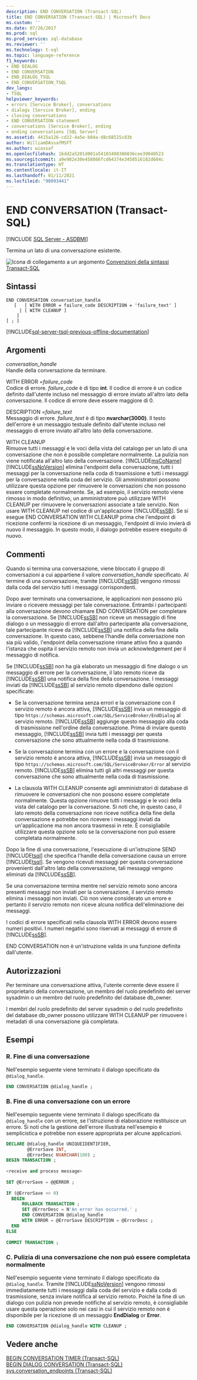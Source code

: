 ```yaml
---
description: END CONVERSATION (Transact-SQL)
title: END CONVERSATION (Transact-SQL) | Microsoft Docs
ms.custom: ''
ms.date: 07/26/2017
ms.prod: sql
ms.prod_service: sql-database
ms.reviewer: ''
ms.technology: t-sql
ms.topic: language-reference
f1_keywords:
- END DIALOG
- END CONVERSATION
- END_DIALOG_TSQL
- END_CONVERSATION_TSQL
dev_langs:
- TSQL
helpviewer_keywords:
- errors [Service Broker], conversations
- dialogs [Service Broker], ending
- closing conversations
- END CONVERSATION statement
- conversations [Service Broker], ending
- ending conversations [SQL Server]
ms.assetid: 4415a126-cd22-4a5e-b84a-d8c68515c83b
author: WilliamDAssafMSFT
ms.author: wiassaf
ms.openlocfilehash: 16dd2a5201d001a54103408386036cee39040523
ms.sourcegitcommit: a9e982e30e458866fcd64374e3458516182d604c
ms.translationtype: HT
ms.contentlocale: it-IT
ms.lasthandoff: 01/11/2021
ms.locfileid: "98093441"
---
```

# <a name="end-conversation-transact-sql"></a>END CONVERSATION (Transact-SQL)
[!INCLUDE [SQL Server - ASDBMI](../../includes/applies-to-version/sql-asdbmi.md)]

  Termina un lato di una conversazione esistente.  
  
 ![Icona di collegamento a un argomento](../../database-engine/configure-windows/media/topic-link.gif "Icona di collegamento a un argomento") [Convenzioni della sintassi Transact-SQL](../../t-sql/language-elements/transact-sql-syntax-conventions-transact-sql.md)  
  
## <a name="syntax"></a>Sintassi  
  
```syntaxsql
END CONVERSATION conversation_handle  
   [   [ WITH ERROR = failure_code DESCRIPTION = 'failure_text' ]  
     | [ WITH CLEANUP ]  
    ]  
[ ; ]  
```  
  
[!INCLUDE[sql-server-tsql-previous-offline-documentation](../../includes/sql-server-tsql-previous-offline-documentation.md)]

## <a name="arguments"></a>Argomenti
 *conversation_handle*  
 Handle della conversazione da terminare.  
  
 WITH ERROR =*failure_code*  
 Codice di errore. *failure_code* è di tipo **int**. Il codice di errore è un codice definito dall'utente incluso nel messaggio di errore inviato all'altro lato della conversazione. Il codice di errore deve essere maggiore di 0.  
  
 DESCRIPTION =*failure_text*  
 Messaggio di errore. *failure_text* è di tipo **nvarchar(3000)**. Il testo dell'errore è un messaggio testuale definito dall'utente incluso nel messaggio di errore inviato all'altro lato della conversazione.  
  
 WITH CLEANUP  
 Rimuove tutti i messaggi e le voci della vista del catalogo per un lato di una conversazione che non è possibile completare normalmente. La pulizia non viene notificata all'altro lato della conversazione. [!INCLUDE[msCoName](../../includes/msconame-md.md)] [!INCLUDE[ssNoVersion](../../includes/ssnoversion-md.md)] elimina l'endpoint della conversazione, tutti i messaggi per la conversazione nella coda di trasmissione e tutti i messaggi per la conversazione nella coda del servizio. Gli amministratori possono utilizzare questa opzione per rimuovere le conversazioni che non possono essere completate normalmente. Se, ad esempio, il servizio remoto viene rimosso in modo definitivo, un amministratore può utilizzare WITH CLEANUP per rimuovere le conversazioni associate a tale servizio. Non usare WITH CLEANUP nel codice di un'applicazione [!INCLUDE[ssSB](../../includes/sssb-md.md)]. Se si esegue END CONVERSATION WITH CLEANUP prima che l'endpoint di ricezione confermi la ricezione di un messaggio, l'endpoint di invio invierà di nuovo il messaggio. In questo modo, il dialogo potrebbe essere eseguito di nuovo.  
  
## <a name="remarks"></a>Commenti  
 Quando si termina una conversazione, viene bloccato il gruppo di conversazioni a cui appartiene il valore *conversation_handle* specificato. Al termine di una conversazione, tramite [!INCLUDE[ssSB](../../includes/sssb-md.md)] vengono rimossi dalla coda del servizio tutti i messaggi corrispondenti.  
  
 Dopo aver terminato una conversazione, le applicazioni non possono più inviare o ricevere messaggi per tale conversazione. Entrambi i partecipanti alla conversazione devono chiamare END CONVERSATION per completare la conversazione. Se [!INCLUDE[ssSB](../../includes/sssb-md.md)] non riceve un messaggio di fine dialogo o un messaggio di errore dall'altro partecipante alla conversazione, tale partecipante riceve da [!INCLUDE[ssSB](../../includes/sssb-md.md)] una notifica della fine della conversazione. In questo caso, sebbene l'handle della conversazione non sia più valido, l'endpoint della conversazione rimane attivo fino a quando l'istanza che ospita il servizio remoto non invia un acknowledgement per il messaggio di notifica.  
  
 Se [!INCLUDE[ssSB](../../includes/sssb-md.md)] non ha già elaborato un messaggio di fine dialogo o un messaggio di errore per la conversazione, il lato remoto riceve da [!INCLUDE[ssSB](../../includes/sssb-md.md)] una notifica della fine della conversazione. I messaggi inviati da [!INCLUDE[ssSB](../../includes/sssb-md.md)] al servizio remoto dipendono dalle opzioni specificate:  
  
-   Se la conversazione termina senza errori e la conversazione con il servizio remoto è ancora attiva, [!INCLUDE[ssSB](../../includes/sssb-md.md)] invia un messaggio di tipo `https://schemas.microsoft.com/SQL/ServiceBroker/EndDialog` al servizio remoto. [!INCLUDE[ssSB](../../includes/sssb-md.md)] aggiunge questo messaggio alla coda di trasmissione nell'ordine della conversazione. Prima di inviare questo messaggio, [!INCLUDE[ssSB](../../includes/sssb-md.md)] invia tutti i messaggi per questa conversazione che sono attualmente nella coda di trasmissione.  
  
-   Se la conversazione termina con un errore e la conversazione con il servizio remoto è ancora attiva, [!INCLUDE[ssSB](../../includes/sssb-md.md)] invia un messaggio di tipo `https://schemas.microsoft.com/SQL/ServiceBroker/Error` al servizio remoto. [!INCLUDE[ssSB](../../includes/sssb-md.md)] elimina tutti gli altri messaggi per questa conversazione che sono attualmente nella coda di trasmissione.  
  
-   La clausola WITH CLEANUP consente agli amministratori di database di rimuovere le conversazioni che non possono essere completate normalmente. Questa opzione rimuove tutti i messaggi e le voci della vista del catalogo per la conversazione. Si noti che, in questo caso, il lato remoto della conversazione non riceve notifica della fine della conversazione e potrebbe non ricevere i messaggi inviati da un'applicazione ma non ancora trasmessi in rete. È consigliabile utilizzare questa opzione solo se la conversazione non può essere completata normalmente.  
  
 Dopo la fine di una conversazione, l'esecuzione di un'istruzione SEND [!INCLUDE[tsql](../../includes/tsql-md.md)] che specifica l'handle della conversazione causa un errore [!INCLUDE[tsql](../../includes/tsql-md.md)]. Se vengono ricevuti messaggi per questa conversazione provenienti dall'altro lato della conversazione, tali messaggi vengono eliminati da [!INCLUDE[ssSB](../../includes/sssb-md.md)].  
  
 Se una conversazione termina mentre nel servizio remoto sono ancora presenti messaggi non inviati per la conversazione, il servizio remoto elimina i messaggi non inviati. Ciò non viene considerato un errore e pertanto il servizio remoto non riceve alcuna notifica dell'eliminazione dei messaggi.  
  
 I codici di errore specificati nella clausola WITH ERROR devono essere numeri positivi. I numeri negativi sono riservati ai messaggi di errore di [!INCLUDE[ssSB](../../includes/sssb-md.md)].  
  
 END CONVERSATION non è un'istruzione valida in una funzione definita dall'utente.  
  
## <a name="permissions"></a>Autorizzazioni  
 Per terminare una conversazione attiva, l'utente corrente deve essere il proprietario della conversazione, un membro del ruolo predefinito del server sysadmin o un membro del ruolo predefinito del database db_owner.  
  
 I membri del ruolo predefinito del server sysadmin o del ruolo predefinito del database db_owner possono utilizzare WITH CLEANUP per rimuovere i metadati di una conversazione già completata.  
  
## <a name="examples"></a>Esempi  
  
### <a name="a-ending-a-conversation"></a>R. Fine di una conversazione  
 Nell'esempio seguente viene terminato il dialogo specificato da `@dialog_handle`.  
  
```sql 
END CONVERSATION @dialog_handle ;  
```  
  
### <a name="b-ending-a-conversation-with-an-error"></a>B. Fine di una conversazione con un errore  
 Nell'esempio seguente viene terminato il dialogo specificato da `@dialog_handle` con un errore, se l'istruzione di elaborazione restituisce un errore. Si noti che la gestione dell'errore illustrata nell'esempio è semplicistica e potrebbe non essere appropriata per alcune applicazioni.  
  
```sql  
DECLARE @dialog_handle UNIQUEIDENTIFIER,  
        @ErrorSave INT,  
        @ErrorDesc NVARCHAR(100) ;  
BEGIN TRANSACTION ;  
  
<receive and process message>  
  
SET @ErrorSave = @@ERROR ;  
  
IF (@ErrorSave <> 0)  
  BEGIN  
      ROLLBACK TRANSACTION ;  
      SET @ErrorDesc = N'An error has occurred.' ;  
      END CONVERSATION @dialog_handle   
      WITH ERROR = @ErrorSave DESCRIPTION = @ErrorDesc ;  
  END  
ELSE  
  
COMMIT TRANSACTION ;  
```  
  
### <a name="c-cleaning-up-a-conversation-that-cannot-complete-normally"></a>C. Pulizia di una conversazione che non può essere completata normalmente  
 Nell'esempio seguente viene terminato il dialogo specificato da `@dialog_handle`. Tramite [!INCLUDE[ssNoVersion](../../includes/ssnoversion-md.md)] vengono rimossi immediatamente tutti i messaggi dalla coda del servizio e dalla coda di trasmissione, senza inviare notifica al servizio remoto. Poiché la fine di un dialogo con pulizia non prevede notifiche al servizio remoto, è consigliabile usare questa operazione solo nei casi in cui il servizio remoto non è disponibile per la ricezione di un messaggio **EndDialog** or **Error**.  
  
```sql  
END CONVERSATION @dialog_handle WITH CLEANUP ;  
```  
  
## <a name="see-also"></a>Vedere anche  
 [BEGIN CONVERSATION TIMER &#40;Transact-SQL&#41;](../../t-sql/statements/begin-conversation-timer-transact-sql.md)   
 [BEGIN DIALOG CONVERSATION &#40;Transact-SQL&#41;](../../t-sql/statements/begin-dialog-conversation-transact-sql.md)   
 [sys.conversation_endpoints &#40;Transact-SQL&#41;](../../relational-databases/system-catalog-views/sys-conversation-endpoints-transact-sql.md)  
  
  
